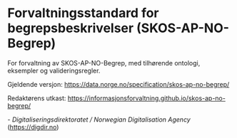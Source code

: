 # Forvaltningsstandard for begrepsbeskrivelser (SKOS-AP-NO-Begrep)

For forvaltning av SKOS-AP-NO-Begrep, med tilhørende ontologi, eksempler og valideringsregler.

Gjeldende versjon: https://data.norge.no/specification/skos-ap-no-begrep/

Redaktørens utkast: https://informasjonsforvaltning.github.io/skos-ap-no-begrep/


\- _Digitaliseringsdirektoratet / Norwegian Digitalisation Agency_ (https://digdir.no)
